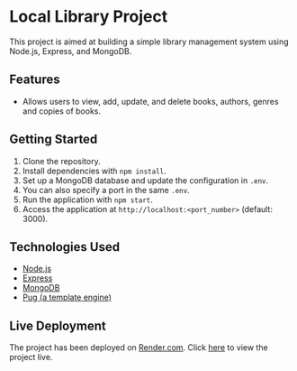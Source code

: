 # Local Library Project

This project is aimed at building a simple library management system using Node.js, Express, and MongoDB.

## Features

- Allows users to view, add, update, and delete books, authors, genres and copies of books.

## Getting Started

1. Clone the repository.
2. Install dependencies with `npm install`.
3. Set up a MongoDB database and update the configuration in `.env`.
4. You can also specify a port in the same `.env`.
5. Run the application with `npm start`.
6. Access the application at `http://localhost:<port_number>` (default: 3000).

## Technologies Used

- [Node.js](https://nodejs.org/en/learn/getting-started/introduction-to-nodejs)
- [Express](https://expressjs.com/en/starter/installing.html)
- [MongoDB](https://www.mongodb.com/)
- [Pug (a template engine)](https://pugjs.org/api/getting-started.html)

## Live Deployment

The project has been deployed on [Render.com](https://render.com/).
Click [here](https://mdn-local-libraryl.onrender.com) to view the project live.
